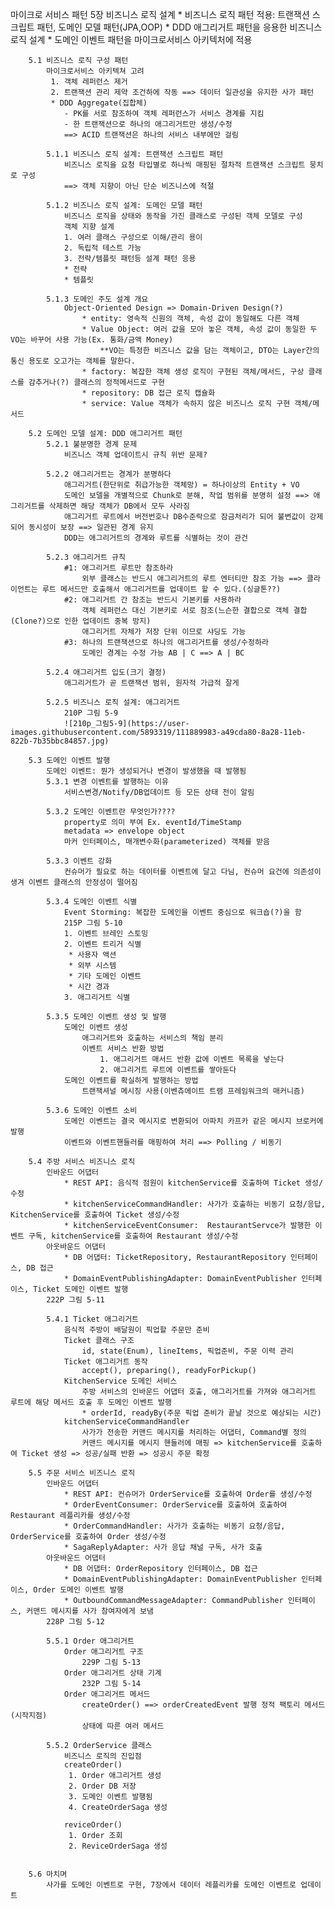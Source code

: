 마이크로 서비스 패턴 
	5장 비즈니스 로직 설계
		* 비즈니스 로직 패턴 적용: 트랜잭션 스크립트 패턴, 도메인 모델 패턴(JPA,OOP)
		* DDD 애그리거트 패턴을 응용한 비즈니스 로직 설계
		* 도메인 이벤트 패턴을 마이크로서비스 아키텍처에 적용
	
		5.1 비즈니스 로직 구성 패턴
			마이크로서비스 아키텍쳐 고려
			 1. 객체 레퍼런스 제거
			 2. 트랜잭션 관리 제약 조건하에 작동 ==> 데이터 일관성을 유지한 사가 패턴
			 * DDD Aggregate(집합체)
				- PK를 서로 참조하여 객체 레퍼런스가 서비스 경계를 지킴
				- 한 트랜잭션으로 하나의 애그리거트만 생성/수정
				==> ACID 트랜잭션은 하나의 서비스 내부에만 걸림
			
			5.1.1 비즈니스 로직 설계: 트랜잭션 스크립트 패턴
				비즈니스 로직을 요청 타입별로 하나씩 매핑된 절차적 트랜잭션 스크립트 뭉치로 구성
				==> 객체 지향이 아닌 단순 비즈니스에 적절
			
			5.1.2 비즈니스 로직 설계: 도메인 모델 패턴
				비즈니스 로직을 상태와 동작을 가진 클래스로 구성된 객체 모델로 구성
				객체 지향 설계
				1. 여러 클래스 구성으로 이해/관리 용이
				2. 독립적 테스트 가능
				3. 전략/템플릿 패턴등 설계 패턴 응용
				* 전략
				* 템플릿
				
			5.1.3 도메인 주도 설계 개요 
				Object-Oriented Design => Domain-Driven Design(?)
					* entity: 영속적 신원의 객체, 속성 값이 동일해도 다른 객체
					* Value Object: 여러 값을 모아 놓은 객체, 속성 값이 동일한 두 VO는 바꾸어 사용 가능(Ex. 통화/금액 Money)
						**VO는 특정한 비즈니스 값을 담는 객체이고, DTO는 Layer간의 통신 용도로 오고가는 객체를 말한다.
					* factory: 복잡한 객체 생성 로직이 구현된 객체/메서드, 구상 클래스를 감추거나(?) 클래스의 정적메서드로 구현
					* repository: DB 접근 로직 캡슐화
					* service: Value 객체가 속하지 않은 비즈니스 로직 구현 객체/메서드
				
		5.2 도메인 모델 설계: DDD 애그리거트 패턴
			5.2.1 불분명한 경계 문제
				비즈니스 객체 업데이트시 규칙 위반 문제?
				
			5.2.2 애그리거트는 경계가 분명하다
				애그리거트(한단위로 취급가능한 객체망) = 하나이상의 Entity + VO 
				도메인 보델을 개별적으로 Chunk로 분해, 작업 범위를 분명히 설정 ==> 애그리거트를 삭제하면 해당 객체가 DB에서 모두 사라짐
				애그리거트 루트에서 버전번호나 DB수준락으로 잠금처리가 되어 불변값이 강제되어 동시성이 보장 ==> 일관된 경계 유지
				DDD는 애그리거트의 경계와 루트를 식별하는 것이 관건
				
			5.2.3 애그리거트 규칙
				#1: 애그리거트 루트만 참조하라
					외부 클래스는 반드시 애그리거트의 루트 엔터티만 참조 가능 ==> 클라이언트는 루트 메서드만 호출해서 애그리거트를 업데이트 할 수 있다.(싱글톤??)
				#2: 애그리거트 간 참조는 반드시 기본키를 사용하라
					객체 레퍼런스 대신 기본키로 서로 참조(느슨한 결합으로 객체 결합(Clone?)으로 인한 업데이트 중복 방지)
					애그리거트 자체가 저장 단위 이므로 샤딩도 가능
				#3: 하나의 트랜잭션으로 하나의 애그리거트를 생성/수정하라
					도메인 경계는 수정 가능 AB | C ==> A | BC 
				
			5.2.4 애그리거트 입도(크기 결정)
				애그리거트가 곧 트랜잭션 범위, 원자적 가급적 잘게
			
			5.2.5 비즈니스 로직 설계: 애그리거트
				210P 그림 5-9
				![210p_그림5-9](https://user-images.githubusercontent.com/5893319/111889983-a49cda80-8a28-11eb-822b-7b35bbc84857.jpg)
				
		5.3 도메인 이벤트 발행
			도메인 이벤트: 뭔가 생성되거나 변경이 발생했을 때 발행됨
			5.3.1 변경 이벤트를 발행하는 이유
				서비스변경/Notify/DB업데이트 등 모든 상태 전이 알림
				
			5.3.2 도메인 이벤트란 무엇인가????
				property로 의미 부여 Ex. eventId/TimeStamp
				metadata => envelope object
				마커 인터페이스, 매개변수화(parameterized) 객체를 받음
				
			5.3.3 이벤트 강화
				컨슈머가 필요로 하는 데이터를 이벤트에 달고 다님, 컨슈머 요건에 의존성이 생겨 이벤트 클래스의 안정성이 떨어짐
				
			5.3.4 도메인 이벤트 식별
				Event Storming: 복잡한 도메인을 이벤트 중심으로 워크숍(?)을 함
				215P 그림 5-10
				1. 이벤트 브레인 스토밍
				2. 이벤트 트리거 식별
				 * 사용자 액션
				 * 외부 시스템
				 * 기타 도메인 이벤트
				 * 시간 경과
				3. 애그리거트 식별
				
			5.3.5 도메인 이벤트 생성 및 발행
				도메인 이벤트 생성
					애그리거트와 호출하는 서비스의 책임 분리
					이벤트 서비스 반환 방법
						1. 애그리거트 매서드 반환 값에 이벤트 목록을 넣는다
						2. 애그리거트 루트에 이벤트를 쌓아둔다
				도메인 이벤트를 확실하게 발행하는 방법
					트랜잭셔널 메시징 사용(이벤츄에이트 트램 프레임워크의 매커니즘)
			
			5.3.6 도메인 이벤트 소비
				도메인 이벤트는 결국 메시지로 변환되어 아파치 카프카 같은 메시지 브로커에 발행
				이벤트와 이벤트핸들러를 매핑하여 처리 ==> Polling / 비동기
		
		5.4 주방 서비스 비즈니스 로직
			인바운드 어댑터
				* REST API: 음식적 점원이 kitchenService를 호출하여 Ticket 생성/수정
				* kitchenServiceCommandHandler: 사가가 호출하는 비동기 요청/응답, KitchenService를 호출하여 Ticket 생성/수정
				* kitchenServiceEventConsumer:  RestaurantServce가 발행한 이벤트 구독, kitchenService를 호출하여 Restaurant 생성/수정
			아웃바운드 어댑터
				* DB 어댑터: TicketRepository, RestaurantRepository 인터페이스, DB 접근
				* DomainEventPublishingAdapter: DomainEventPublisher 인터페이스, Ticket 도메인 이벤트 발행
			222P 그림 5-11
			
			5.4.1 Ticket 애그리거트
				음식적 주방이 배달원이 픽업할 주문만 준비
				Ticket 클래스 구조
					id, state(Enum), lineItems, 픽업준비, 주문 이력 관리 
				Ticket 애그리거트 동작
					accept(), preparing(), readyForPickup()
				KitchenService 도메인 서비스
					주방 서비스의 인바운드 어댑터 호출, 애그리거트를 가져와 애그리거트 루트에 해당 메서드 호출 후 도메인 이벤트 발행
					* orderId, readyBy(주문 픽업 준비가 끝날 것으로 예상되는 시간)
				kitchenServiceCommandHandler
					사가가 전송한 커맨드 메시지를 처리하는 어댑터, Command별 정의 
					커맨드 메시지를 메시지 핸들러에 매핑 => kitchenService를 호출하여 Ticket 생성 => 성공/실패 반환 => 성공시 주문 확정
				
		5.5 주문 서비스 비즈니스 로직
			인바운드 어댑터
				* REST API: 컨슈머가 OrderService를 호출하여 Order를 생성/수정
				* OrderEventConsumer: OrderService를 호출하여 호출하여 Restaurant 레플리카를 생성/수정
				* OrderCommandHandler: 사가가 호출하는 비동기 요청/응답, OrderService를 호출하여 Order 생성/수정
				* SagaReplyAdapter: 사가 응답 채널 구독, 사가 호출
			아웃바운드 어댑터
				* DB 어댑터: OrderRepository 인터페이스, DB 접근
				* DomainEventPublishingAdapter: DomainEventPublisher 인터페이스, Order 도메인 이벤트 발행
				* OutboundCommandMessageAdapter: CommandPublisher 인터페이스, 커맨드 메시지를 사가 참여자에게 보냄
			228P 그림 5-12
			
			5.5.1 Order 애그리거트
				Order 애그리거트 구조
					229P 그림 5-13
				Order 애그리거트 상태 기계
					232P 그림 5-14
				Order 애그리거트 메서드
					createOrder() ==> orderCreatedEvent 발행 정적 팩토리 메서드(시작지점)
					상태에 따른 여러 메서드
			
			5.5.2 OrderService 클래스
				비즈니스 로직의 진입점
				createOrder()
				 1. Order 애그리거트 생성
				 2. Order DB 저장
				 3. 도메인 이벤트 발행됨
				 4. CreateOrderSaga 생성
				 
				reviceOrder()
				 1. Order 조회
				 2. ReviceOrderSaga 생성
				
				
		5.6 마치며
			사가를 도메인 이벤트로 구현, 7장에서 데이터 레플리카를 도메인 이벤트로 업데이트
		
